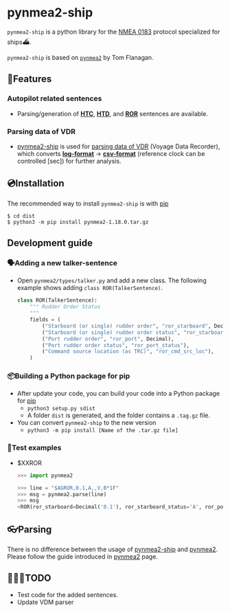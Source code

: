 # pynmea2-ship

`pynmea2-ship` is a python library for the [NMEA 0183](http://en.wikipedia.org/wiki/NMEA_0183) protocol specialized for ships⛴.

`pynmea2-ship` is based on [`pynmea2`](http://github.com/Knio/pynmea2) by Tom Flanagan.





## 🌠Features

### Autopilot related sentences

- Parsing/generation of **<u>HTC</u>**, **<u>HTD</u>**, and **<u>ROR</u>** sentences are available.



### Parsing data of VDR

- [pynmea2-ship](https://github.com/acousticwave/pynmea2-ship) is used for [parsing data of VDR](https://github.com/acousticwave/pyvdr) (Voyage Data Recorder), which converts **<u>log-format</u>** → **<u>csv-format</u>** (reference clock can be controlled [sec]) for further analysis.





## 💿Installation

The recommended way to install `pynmea2-ship` is with [pip](http://pypi.python.org/pypi/pip/)

```
$ cd dist
$ python3 -m pip install pynmea2-1.18.0.tar.gz
```





## Development guide

### 🗣Adding a new talker-sentence

- Open ```pynmea2/types/talker.py``` and add a new class. The following example shows adding ```class ROR(TalkerSentence)```.

  ```python
  class ROR(TalkerSentence):
      """ Rudder Order Status
      """
      fields = (
          ("Starboard (or single) rudder order", "ror_starboard", Decimal),
          ("Starboard (or single) rudder order status", "ror_starboard_status"),
          ("Port rudder order", "ror_port", Decimal),
          ("Port rudder order status", "ror_port_status"),
          ("Command source location (as TRC)", "ror_cmd_src_loc"),
      )
  ```



### 📦Building a Python package for pip

- After update your code, you can build your code into a Python package for [pip](http://pypi.python.org/pypi/pip/)
  - ```python3 setup.py sdist```
  - A folder ```dist``` is generated, and the folder contains a ```.tag.gz``` file.
- You can convert ```pynmea2-ship``` to the new version
  - ```python3 -m pip install [Name of the .tar.gz file]```



### 🧪Test examples

- $XXROR

  ```python
  >>> import pynmea2
  
  >>> line = "$AGROR,0.1,A,,V,B*1F"
  >>> msg = pynmea2.parse(line)
  >>> msg
  <ROR(ror_starboard=Decimal('0.1'), ror_starboard_status='A', ror_port=None, ror_port_status='V', ror_cmd_src_loc='B')>
  ```

  



## 👓Parsing

There is no difference between the usage of [pynmea2-ship](https://github.com/acousticwave/pynmea2-ship) and [pynmea2](http://github.com/Knio/pynmea2). Please follow the guide introduced in [pynmea2](http://github.com/Knio/pynmea2) page.





## 🏃🏻‍♂️TODO

- Test code for the added sentences.
- Update VDM parser

